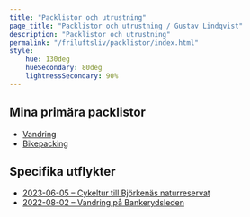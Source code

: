 ```yaml
---
title: "Packlistor och utrustning"
page_title: "Packlistor och utrustning / Gustav Lindqvist"
description: "Packlistor och utrustning"
permalink: "/friluftsliv/packlistor/index.html"
style:
    hue: 130deg
    hueSecondary: 80deg
    lightnessSecondary: 90%
---
```


## Mina primära packlistor

* [Vandring](/friluftsliv/packlistor/vandring/)
* [Bikepacking](/friluftsliv/packlistor/bikepacking/)

## Specifika utflykter

* [2023-06-05 – Cykeltur till Björkenäs naturreservat](/2023/06/05/cykeltur-till-bjorkenas-naturreservat/)
* [2022-08-02 – Vandring på Bankerydsleden](/2022/08/02/vandring-pa-bankerydsleden/)